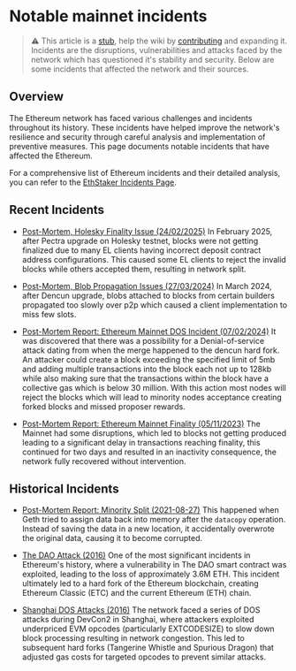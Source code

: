 # Notable mainnet incidents

> :warning: This article is a [stub](https://en.wikipedia.org/wiki/Wikipedia:Stub), help the wiki by [contributing](/contributing.md) and expanding it.
> Incidents are the disruptions, vulnerabilities and attacks faced by the network which has questioned it's stability and security. Below are some incidents that affected the network and their sources.

## Overview

The Ethereum network has faced various challenges and incidents throughout its history. These incidents have helped improve the network's resilience and security through careful analysis and implementation of preventive measures. This page documents notable incidents that have affected the Ethereum.

For a comprehensive list of Ethereum incidents and their detailed analysis, you can refer to the [EthStaker Incidents Page](https://ethstaker.org/incidents).

## Recent Incidents

- [Post-Mortem, Holesky Finality Issue (24/02/2025)](https://github.com/ethereum/pm/blob/master/Pectra/holesky-postmortem.md)
  In February 2025, after Pectra upgrade on Holesky testnet, blocks were not getting finalized due to many EL clients having incorrect deposit contract address configurations. This caused some EL clients to reject the invalid blocks while others accepted them, resulting in network split.

- [Post-Mortem, Blob Propagation Issues (27/03/2024)](https://gist.github.com/benhenryhunter/687299bcfe064674537dc9348d771e83)
  In March 2024, after Dencun upgrade, blobs attached to blocks from certain builders propagated too slowly over p2p which caused a client implementation to miss few slots.

- [Post-Mortem Report: Ethereum Mainnet DOS Incident (07/02/2024)](https://blog.ethereum.org/2024/03/21/sepolia-incident)
  It was discovered that there was a possibility for a Denial-of-service attack dating from when the merge happened to the dencun hard fork. An attacker could create a block exceeding the specified limit of 5mb and adding multiple transactions into the block each not up to 128kb while also making sure that the transactions within the block have a collective gas which is below 30 million. With this action most nodes will reject the blocks which will lead to minority nodes acceptance creating forked blocks and missed proposer rewards.

- [Post-Mortem Report: Ethereum Mainnet Finality (05/11/2023)](https://medium.com/offchainlabs/post-mortem-report-ethereum-mainnet-finality-05-11-2023-95e271dfd8b2)
  The Mainnet had some disruptions, which led to blocks not getting produced leading to a significant delay in transactions reaching finality, this continued for two days and resulted in an inactivity consequence, the network fully recovered without intervention.

## Historical Incidents

- [Post-Mortem Report: Minority Split (2021-08-27)](https://github.com/ethereum/go-ethereum/blob/master/docs/postmortems/2021-08-22-split-postmortem.md)
  This happened when Geth tried to assign data back into memory after the `datacopy` operation. Instead of saving the data in a new location, it accidentally overwrote the original data, causing it to become corrupted.

- [The DAO Attack (2016)](https://www.coindesk.com/learn/understanding-the-dao-attack)
  One of the most significant incidents in Ethereum's history, where a vulnerability in The DAO smart contract was exploited, leading to the loss of approximately 3.6M ETH. This incident ultimately led to a hard fork of the Ethereum blockchain, creating Ethereum Classic (ETC) and the current Ethereum (ETH) chain.

- [Shanghai DOS Attacks (2016)](https://ethos.dev/shanghai-attacks)
  The network faced a series of DOS attacks during DevCon2 in Shanghai, where attackers exploited underpriced EVM opcodes (particularly EXTCODESIZE) to slow down block processing resulting in network congestion. This led to subsequent hard forks (Tangerine Whistle and Spurious Dragon) that adjusted gas costs for targeted opcodes to prevent similar attacks.

